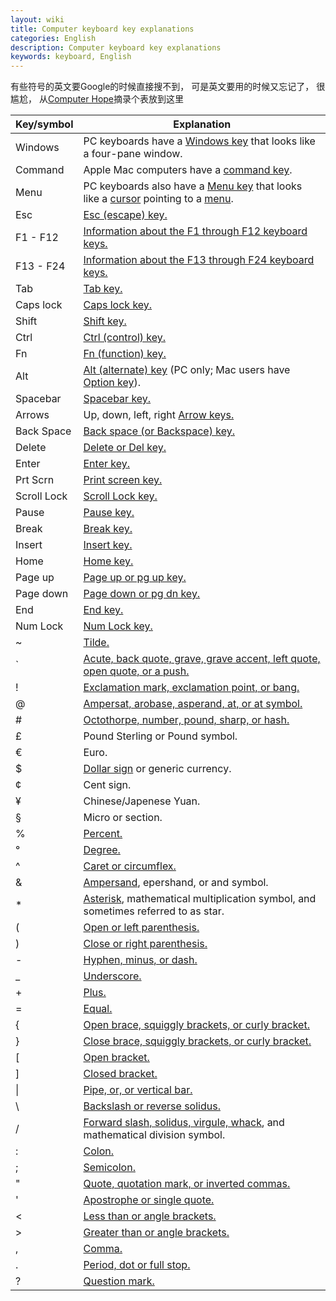 ```yaml
---
layout: wiki
title: Computer keyboard key explanations
categories: English
description: Computer keyboard key explanations
keywords: keyboard, English
---
```


有些符号的英文要Google的时候直接搜不到， 可是英文要用的时候又忘记了， 很尴尬， 从[Computer Hope](https://www.computerhope.com/keys.htm)摘录个表放到这里

| Key/symbol  | Explanation                                                  |
| ----------- | ------------------------------------------------------------ |
| Windows     | PC keyboards have a [Windows key](https://www.computerhope.com/jargon/w/winkey.htm) that looks like a four-pane window. |
| Command     | Apple Mac computers have a [command key](https://www.computerhope.com/jargon/c/commkey.htm). |
| Menu        | PC keyboards also have a [Menu key](https://www.computerhope.com/jargon/w/winkey.htm) that looks like a [cursor](https://www.computerhope.com/jargon/c/cursor.htm) pointing to a [menu](https://www.computerhope.com/jargon/m/menu.htm). |
| Esc         | [Esc (escape) key.](https://www.computerhope.com/jargon/e/esc.htm) |
| F1 - F12    | [Information about the F1 through F12 keyboard keys.](https://www.computerhope.com/issues/ch000306.htm) |
| F13 - F24   | [Information about the F13 through F24 keyboard keys.](https://www.computerhope.com/issues/ch000306.htm#f13-f24) |
| Tab         | [Tab key.](https://www.computerhope.com/jargon/t/tab.htm)    |
| Caps lock   | [Caps lock key.](https://www.computerhope.com/jargon/c/capslock.htm) |
| Shift       | [Shift key.](https://www.computerhope.com/jargon/s/shiftkey.htm) |
| Ctrl        | [Ctrl (control) key.](https://www.computerhope.com/jargon/c/ctrl.htm) |
| Fn          | [Fn (function) key.](https://www.computerhope.com/jargon/f/fn.htm) |
| Alt         | [Alt (alternate) key](https://www.computerhope.com/jargon/a/alt.htm) (PC only; Mac users have [Option key](https://www.computerhope.com/jargon/o/optionkey.htm)). |
| Spacebar    | [Spacebar key.](https://www.computerhope.com/jargon/s/spacebar.htm) |
| Arrows      | Up, down, left, right [Arrow keys.](https://www.computerhope.com/jargon/a/arrowkey.htm) |
| Back Space  | [Back space (or Backspace) key.](https://www.computerhope.com/jargon/b/backspac.htm) |
| Delete      | [Delete or Del key.](https://www.computerhope.com/jargon/d/delete.htm) |
| Enter       | [Enter key.](https://www.computerhope.com/jargon/e/enterkey.htm) |
| Prt Scrn    | [Print screen key.](https://www.computerhope.com/jargon/p/printkey.htm) |
| Scroll Lock | [Scroll Lock key.](https://www.computerhope.com/jargon/s/scrolock.htm) |
| Pause       | [Pause key.](https://www.computerhope.com/jargon/p/pausekey.htm) |
| Break       | [Break key.](https://www.computerhope.com/jargon/b/break.htm) |
| Insert      | [Insert key.](https://www.computerhope.com/jargon/i/insertke.htm) |
| Home        | [Home key.](https://www.computerhope.com/jargon/h/homekey.htm) |
| Page up     | [Page up or pg up key.](https://www.computerhope.com/jargon/p/pgupkey.htm) |
| Page down   | [Page down or pg dn key.](https://www.computerhope.com/jargon/p/pgdnkey.htm) |
| End         | [End key.](https://www.computerhope.com/jargon/e/endkey.htm) |
| Num Lock    | [Num Lock key.](https://www.computerhope.com/jargon/n/numlock.htm) |
| ~           | [Tilde.](https://www.computerhope.com/jargon/t/tilde.htm)    |
| `           | [Acute, back quote, grave, grave accent, left quote, open quote, or a push.](https://www.computerhope.com/jargon/b/backquot.htm) |
| !           | [Exclamation mark, exclamation point, or bang.](https://www.computerhope.com/jargon/b/bang.htm) |
| @           | [Ampersat, arobase, asperand, at, or at symbol.](https://www.computerhope.com/jargon/a/at.htm) |
| #           | [Octothorpe, number, pound, sharp, or hash.](https://www.computerhope.com/jargon/o/octothor.htm) |
| £           | Pound Sterling or Pound symbol.                              |
| €           | Euro.                                                        |
| $           | [Dollar sign](https://www.computerhope.com/jargon/d/dollarsign.htm) or generic currency. |
| ¢           | Cent sign.                                                   |
| ¥           | Chinese/Japenese Yuan.                                       |
| §           | Micro or section.                                            |
| %           | [Percent.](https://www.computerhope.com/jargon/p/percent.htm) |
| °           | [Degree.](https://www.computerhope.com/jargon/d/degree.htm)  |
| ^           | [Caret or circumflex.](https://www.computerhope.com/jargon/c/caret.htm) |
| &           | [Ampersand](https://www.computerhope.com/jargon/a/ampersand.htm), epershand, or and symbol. |
| *           | [Asterisk](https://www.computerhope.com/jargon/a/asterisk.htm), mathematical multiplication symbol, and sometimes referred to as star. |
| (           | [Open or left parenthesis.](https://www.computerhope.com/jargon/p/parenthe.htm) |
| )           | [Close or right parenthesis.](https://www.computerhope.com/jargon/p/parenthe.htm) |
| -           | [Hyphen, minus, or dash.](https://www.computerhope.com/jargon/h/hyphen.htm) |
| _           | [Underscore.](https://www.computerhope.com/jargon/u/undersco.htm) |
| +           | [Plus.](https://www.computerhope.com/jargon/p/plus.htm)      |
| =           | [Equal.](https://www.computerhope.com/jargon/e/equal.htm)    |
| {           | [Open brace, squiggly brackets, or curly bracket.](https://www.computerhope.com/jargon/c/curlybra.htm) |
| }           | [Close brace, squiggly brackets, or curly bracket.](https://www.computerhope.com/jargon/c/curlybra.htm) |
| [           | [Open bracket.](https://www.computerhope.com/jargon/b/bracket.htm) |
| ]           | [Closed bracket.](https://www.computerhope.com/jargon/b/bracket.htm) |
| \|          | [Pipe, or, or vertical bar.](https://www.computerhope.com/jargon/p/pipe.htm) |
| \           | [Backslash or reverse solidus.](https://www.computerhope.com/jargon/b/backslash.htm) |
| /           | [Forward slash, solidus, virgule, whack](https://www.computerhope.com/jargon/f/forwards.htm), and mathematical division symbol. |
| :           | [Colon.](https://www.computerhope.com/jargon/c/colon.htm)    |
| ;           | [Semicolon.](https://www.computerhope.com/jargon/s/semicolo.htm) |
| "           | [Quote, quotation mark, or inverted commas.](https://www.computerhope.com/jargon/q/quote.htm) |
| '           | [Apostrophe or single quote.](https://www.computerhope.com/jargon/s/singquot.htm) |
| <           | [Less than or angle brackets.](https://www.computerhope.com/jargon/l/lessthan.htm) |
| >           | [Greater than or angle brackets.](https://www.computerhope.com/jargon/g/greathan.htm) |
| ,           | [Comma.](https://www.computerhope.com/jargon/c/comma.htm)    |
| .           | [Period, dot or full stop.](https://www.computerhope.com/jargon/p/period.htm) |
| ?           | [Question mark.](https://www.computerhope.com/jargon/q/question.htm) |